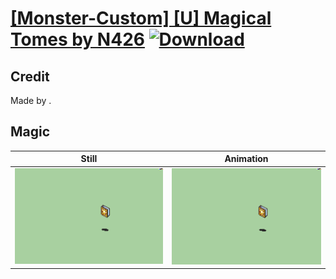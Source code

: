 # [\[Monster-Custom\] \[U\] Magical Tomes by N426](./) [![Download](https://img.shields.io/badge/Download--red?style=social&logo=github)](https://minhaskamal.github.io/DownGit/#/home?url=https://github.com/Klokinator/FE-Repo/tree/main/Battle%20Animations%2FMonsters%20-%20Dragons%20and%20Special%2F%5BMonster-Custom%5D%20%5BU%5D%20Magical%20Tomes%20by%20N426%2F6.%20Magic%20(Light))

## Credit

Made by .

## Magic

| Still | Animation |
| :---: | :-------: |
| ![Magic still](./Magic_000.png) | ![Magic animation](./Magic.gif) |

